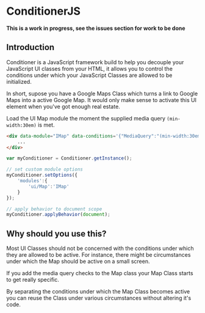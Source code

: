 ConditionerJS
================================

**This is a work in progress, see the issues section for work to be done**

Introduction
--------------------------------

Conditioner is a JavaScript framework build to help you decouple your JavaScript UI classes from your HTML, it allows you to control the conditions under which your JavaScript Classes are allowed to be initialized.

In short, supose you have a Google Maps Class which turns a link to Google Maps into a active Google Map. It would only make sense to activate this UI element when you've got enough real estate.

Load the UI Map module the moment the supplied media query `(min-width:30em)` is met.

```html
<div data-module="IMap" data-conditions='{"MediaQuery":"(min-width:30em)"}'>
    ...
</div>
```

```javascript
var myConditioner = Conditioner.getInstance();

// set custom module options
myConditioner.setOptions({
    'modules':{
        'ui/Map':'IMap'
    }
});

// apply behavior to document scope
myConditioner.applyBehavior(document);
```


Why should you use this?
--------------------------------

Most UI Classes should not be concerned with the conditions under which they are allowed to be active. For instance, there might be circumstances under which the Map should be active on a small screen.

If you add the media query checks to the Map class your Map Class starts to get really specific.

By separating the conditions under which the Map Class becomes active you can reuse the Class under various circumstances without altering it's code.